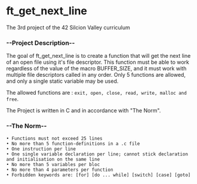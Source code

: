# ft_get_next_line
The 3rd project of the 42 Silcion Valley curriculum

### --Project Description--
The goal of ft_get_next_line is to create a function that will get the next line of an open file using it's file descriptor. This function must be able to work regardless of the value of the macro BUFFER_SIZE, and it must work with multiple file descriptors called in any order. Only 5 functions are allowed, and only a single static variable may be used.

The allowed functions are : ```exit, open, close, read, write, malloc and free```.

The Project is written in C and in accordance with "The Norm".

### --The Norm--
```
• Functions must not exceed 25 lines
• No more than 5 function-definitions in a .c file
• One instruction per line
• One single variable declaration per line; cannot stick declaration and initialisation on the same line
• No more than 5 variables per bloc
• No more than 4 parameters per function
• Forbidden keywords are: [for] [do ... while] [switch] [case] [goto]
```
